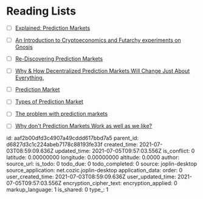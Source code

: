 # Reading Lists

- [ ] [Explained: Prediction Markets](https://schor.medium.com/decentralized-prediction-markets-explained-d9f0425d331c)
- [ ] [An Introduction to Cryptoeconomics and Futarchy experiments on Gnosis](https://medium.com/@consensus/an-introduction-to-cryptoeconomics-and-futarchy-experiments-on-gnosis-df85220f840a)
- [ ] [Re-Discovering Prediction Markets](https://blog.aeternity.com/re-discovering-prediction-markets-ac2e780bb263)
- [ ] [Why & How Decentralized Prediction Markets Will Change Just About Everything.](https://medium.com/@ConsenSys/why-how-decentralized-prediction-markets-will-change-just-about-everything-15ff02c98f7c)
- [ ] [Prediction Market](https://www.investopedia.com/terms/p/prediction-market.asp)
- [ ] [Types of Prediction Market](https://corporatefinanceinstitute.com/:/knowledge/trading-investing/prediction-market/)
- [ ] [The problem with prediction markets](https://insights.deribit.com/market-research/the-problem-with-prediction-markets/)
- [ ] [Why don't Prediction Markets Work as well as we like?](https://pashanomics.substack.com/p/why-dont-prediction-markets-work)



id: aaf2b00dfd3c4907a49cddd617bbd7a5
parent_id: d6827d3c1c224abeb7178c88193fe33f
created_time: 2021-07-03T08:59:09.636Z
updated_time: 2021-07-05T09:57:03.556Z
is_conflict: 0
latitude: 0.00000000
longitude: 0.00000000
altitude: 0.0000
author: 
source_url: 
is_todo: 0
todo_due: 0
todo_completed: 0
source: joplin-desktop
source_application: net.cozic.joplin-desktop
application_data: 
order: 0
user_created_time: 2021-07-03T08:59:09.636Z
user_updated_time: 2021-07-05T09:57:03.556Z
encryption_cipher_text: 
encryption_applied: 0
markup_language: 1
is_shared: 0
type_: 1